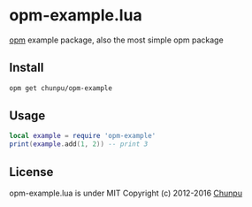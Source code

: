 opm-example.lua
===

[opm](http://opm.openresty.org/) example package, also the most simple opm package


Install
---

```bash
opm get chunpu/opm-example
```


Usage
---

```lua
local example = require 'opm-example'
print(example.add(1, 2)) -- print 3
```


License
---

opm-example.lua is under MIT
Copyright (c) 2012-2016 [Chunpu](https://github.com/chunpu)

